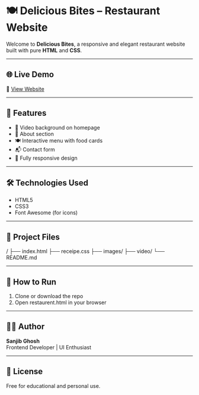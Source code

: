 # 🍽️ Delicious Bites – Restaurant Website

Welcome to **Delicious Bites**, a responsive and elegant restaurant website built with pure **HTML** and **CSS**.

---

## 🌐 Live Demo

🔗 [View Website](https://sanjibghosh26.github.io/restaurant-website/index.html)

---

## 📌 Features

- 🎥 Video background on homepage
- 📖 About section
- 🍽️ Interactive menu with food cards
- 📬 Contact form
- 📱 Fully responsive design

---

## 🛠️ Technologies Used

- HTML5
- CSS3
- Font Awesome (for icons)

---

## 📁 Project Files
/
├── index.html
├── receipe.css
├── images/
├── video/
└── README.md 

---

## 🚀 How to Run

1. Clone or download the repo  
2. Open restaurent.html in your browser

---

## 🙋‍♂️ Author

**Sanjib Ghosh**  
Frontend Developer | UI Enthusiast

---

## 📜 License

Free for educational and personal use.
